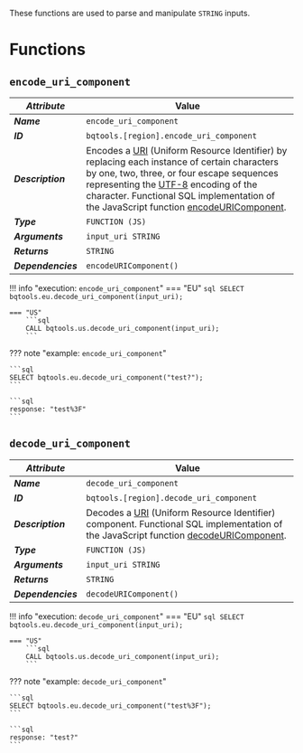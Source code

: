 These functions are used to parse and manipulate `STRING` inputs.

# Functions
## **`encode_uri_component`**
_**Attribute**_ | Value
--- | ---
_**Name**_ | `encode_uri_component`
_**ID**_ | `bqtools.[region].encode_uri_component`
_**Description**_ | Encodes a [URI](https://developer.mozilla.org/en-US/docs/Glossary/URI) (Uniform Resource Identifier) by replacing each instance of certain characters by one, two, three, or four escape sequences representing the [UTF-8](https://developer.mozilla.org/en-US/docs/Glossary/UTF-8) encoding of the character. Functional SQL implementation of the JavaScript function [encodeURIComponent](https://developer.mozilla.org/en-US/docs/Web/JavaScript/Reference/Global_Objects/encodeURIComponent).
_**Type**_ | `FUNCTION (JS)`
_**Arguments**_ | `input_uri STRING`
_**Returns**_ | `STRING`
_**Dependencies**_ | `encodeURIComponent()`

!!! info "execution: `encode_uri_component`"
    === "EU"
        ```sql
        SELECT bqtools.eu.decode_uri_component(input_uri);
        ```

    === "US"
        ```sql
        CALL bqtools.us.decode_uri_component(input_uri);
        ```

??? note "example: `encode_uri_component`"

    ```sql
    SELECT bqtools.eu.decode_uri_component("test?");
    ```

    ```sql
    response: "test%3F"
    ```



## **`decode_uri_component`**
_**Attribute**_ | Value
--- | ---
_**Name**_ | `decode_uri_component`
_**ID**_ | `bqtools.[region].decode_uri_component`
_**Description**_ | Decodes a [URI](https://developer.mozilla.org/en-US/docs/Glossary/URI) (Uniform Resource Identifier) component.  Functional SQL implementation of the JavaScript function [decodeURIComponent](https://developer.mozilla.org/en-US/docs/Web/JavaScript/Reference/Global_Objects/decodeURIComponent).
_**Type**_ | `FUNCTION (JS)`
_**Arguments**_ | `input_uri STRING`
_**Returns**_ | `STRING`
_**Dependencies**_ | `decodeURIComponent()`

!!! info "execution: `decode_uri_component`"
    === "EU"
        ```sql
        SELECT bqtools.eu.decode_uri_component(input_uri);
        ```

    === "US"
        ```sql
        CALL bqtools.us.decode_uri_component(input_uri);
        ```

??? note "example: `decode_uri_component`"

    ```sql
    SELECT bqtools.eu.decode_uri_component("test%3F");
    ```

    ```sql
    response: "test?"
    ```
